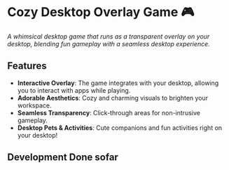 # Cozy Desktop Overlay Game 🎮  
_A whimsical desktop game that runs as a transparent overlay on your desktop, blending fun gameplay with a seamless desktop experience._  

## Features  
- **Interactive Overlay**: The game integrates with your desktop, allowing you to interact with apps while playing.  
- **Adorable Aesthetics**: Cozy and charming visuals to brighten your workspace.  
- **Seamless Transparency**: Click-through areas for non-intrusive gameplay.  
- **Desktop Pets & Activities**: Cute companions and fun activities right on your desktop!  

## Development Done sofar

